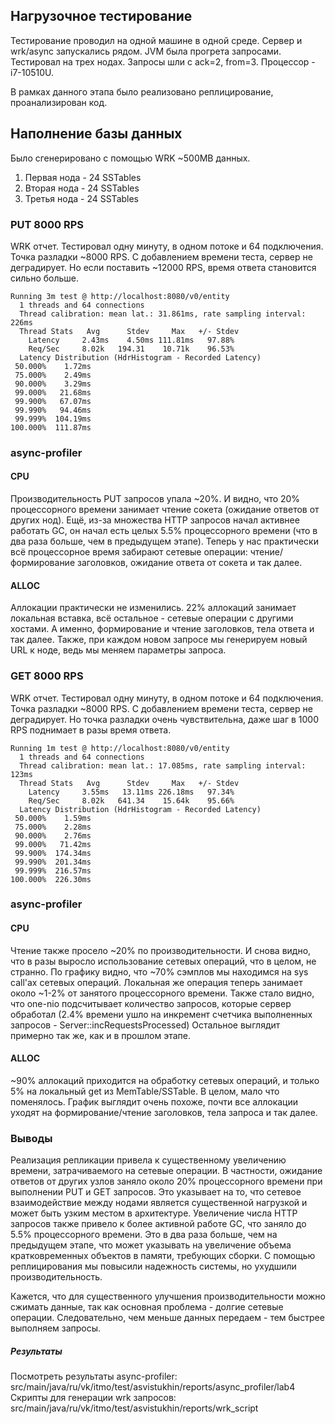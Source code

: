 ## Нагрузочное тестирование
Тестирование проводил на одной машине в одной среде. Сервер и wrk/async запускались рядом.
JVM была прогрета запросами. Тестировал на трех нодах. Запросы шли с ack=2, from=3.
Процессор - i7-10510U.

В рамках данного этапа было реализовано реплицирование, проанализирован код.

## Наполнение базы данных
Было сгенерировано с помощью WRK ~500MB данных.
1. Первая нода - 24 SSTables
2. Вторая нода - 24 SSTables
3. Третья нода - 24 SSTables


### PUT 8000 RPS
WRK отчет. Тестировал одну минуту, в одном потоке и 64 подключения. Точка разладки ~8000 RPS. С добавлением времени теста,
сервер не деградирует. Но если поставить ~12000 RPS, время ответа становится сильно больше.
```
Running 3m test @ http://localhost:8080/v0/entity
  1 threads and 64 connections
  Thread calibration: mean lat.: 31.861ms, rate sampling interval: 226ms
  Thread Stats   Avg      Stdev     Max   +/- Stdev
    Latency     2.43ms    4.50ms 111.81ms   97.88%
    Req/Sec     8.02k   194.31    10.71k    96.53%
  Latency Distribution (HdrHistogram - Recorded Latency)
 50.000%    1.72ms
 75.000%    2.49ms
 90.000%    3.29ms
 99.000%   21.68ms
 99.900%   67.07ms
 99.990%   94.46ms
 99.999%  104.19ms
100.000%  111.87ms
```

### async-profiler
#### CPU
Производительность PUT запросов упала ~20%. И видно, что 20% процессорного времени занимает чтение сокета (ожидание ответов от других нод).
Ещё, из-за множества HTTP запросов начал активнее работать GC, он начал есть целых 5.5% процессорного времени (что в два раза больше, чем в предыдущем этапе).
Теперь у нас практически всё процессорное время забирают сетевые операции: чтение/формирование заголовков, ожидание ответа от сокета и так далее.

#### ALLOC
Аллокации практически не изменились. 22% аллокаций занимает локальная вставка, всё остальное - сетевые операции с другими хостами. А именно, формирование и чтение
заголовков, тела ответа и так далее. Также, при каждом новом запросе мы генерируем новый URL к ноде, ведь мы меняем параметры запроса.

### GET 8000 RPS
WRK отчет. Тестировал одну минуту, в одном потоке и 64 подключения. Точка разладки ~8000 RPS. С добавлением времени теста,
сервер не деградирует. Но точка разладки очень чувствительна, даже шаг в 1000 RPS поднимает в разы время ответа.
```
Running 1m test @ http://localhost:8080/v0/entity
  1 threads and 64 connections
  Thread calibration: mean lat.: 17.085ms, rate sampling interval: 123ms
  Thread Stats   Avg      Stdev     Max   +/- Stdev
    Latency     3.55ms   13.11ms 226.18ms   97.34%
    Req/Sec     8.02k   641.34    15.64k    95.66%
  Latency Distribution (HdrHistogram - Recorded Latency)
 50.000%    1.59ms
 75.000%    2.28ms
 90.000%    2.76ms
 99.000%   71.42ms
 99.900%  174.34ms
 99.990%  201.34ms
 99.999%  216.57ms
100.000%  226.30ms

```
### async-profiler
#### CPU
Чтение также просело ~20% по производительности. И снова видно, что в разы выросло использование сетевых операций, что в целом, не странно.
По графику видно, что ~70% сэмплов мы находимся на sys call'ах сетевых операций. Локальная же операция теперь занимает около ~1-2% от занятого
процессорного времени. Также стало видно, что one-nio подсчитывает количество запросов, которые сервер обработал (2.4% времени ушло на инкремент счетчика
выполненных запросов - Server::incRequestsProcessed)
Остальное выглядит примерно так же, как и в прошлом этапе.

#### ALLOC
~90% аллокаций приходится на обработку сетевых операций, и только 5% на локальный get из MemTable/SSTable. В целом, мало что поменялось. 
График выглядит очень похоже, почти все аллокации уходят на формирование/чтение заголовков, тела запроса и так далее.

### Выводы
Реализация репликации привела к существенному увеличению времени, затрачиваемого на сетевые операции. В частности, ожидание ответов от других узлов заняло
около 20% процессорного времени при выполнении PUT и GET запросов. Это указывает на то, что сетевое взаимодействие между нодами является существенной нагрузкой
и может быть узким местом в архитектуре. Увеличение числа HTTP запросов также привело к более активной работе GC, что заняло до 5.5% процессорного времени. 
Это в два раза больше, чем на предыдущем этапе, что может указывать на увеличение объема кратковременных объектов в памяти, требующих сборки. 
С помощью реплицирования мы повысили надежность системы, но ухудшили производительность.

Кажется, что для существенного улучшения производительности можно сжимать данные, так как основная проблема - долгие сетевые операции. Следовательно,
чем меньше данных передаем - тем быстрее выполняем запросы.

##### Результаты
Посмотреть результаты async-profiler: src/main/java/ru/vk/itmo/test/asvistukhin/reports/async_profiler/lab4
Скрипты для генерации wrk запросов: src/main/java/ru/vk/itmo/test/asvistukhin/reports/wrk_script